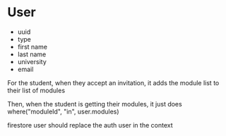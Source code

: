 # User

- uuid
- type
- first name
- last name
- university
- email


For the student, when they accept an invitation, it adds the module list to their list of modules

Then, when the student is getting their modules, it just does where("moduleId", "in", user.modules)

firestore user should replace the auth user in the context